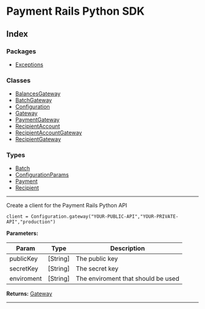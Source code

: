 


#  Payment Rails Python SDK

## Index

### Packages

* [Exceptions](packages/exceptions.md)


### Classes

* [BalancesGateway](classes/balancesgateway.md)
* [BatchGateway](classes/batchgateway.md)
* [Configuration](classes/configuration.md)
* [Gateway](classes/gateway.md)
* [PaymentGateway](classes/paymentgateway.md)
* [RecipientAccount](classes/recipientaccount.md)
* [RecipientAccountGateway](classes/recipientaccountgateway.md)
* [RecipientGateway](classes/recipientgateway.md)


### Types

* [Batch](types/batch.md)
* [ConfigurationParams](types/configurationparams.md)
* [Payment](types/payment.md)
* [Recipient](types/recipient.md)


---


Create a client for the Payment Rails Python API


	client = Configuration.gateway("YOUR-PUBLIC-API","YOUR-PRIVATE-API","production")

**Parameters:**

| Param | Type | Description |
| ------ | ------ | ------ |
| publicKey | [String]   |  The public key |
| secretKey | [String]   |  The secret key |
| enviroment | [String]   |  The enviroment that should be used |





**Returns:** [Gateway](classes/gateway.md)





___


